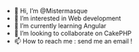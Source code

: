 - 👋 Hi, I’m @Mistermasque
- 👀 I’m interested in Web development
- 🌱 I’m currently learning Angular
- 💞️ I’m looking to collaborate on CakePHP
- 📫 How to reach me : send me an email !

<!---
Mistermasque/Mistermasque is a ✨ special ✨ repository because its `README.md` (this file) appears on your GitHub profile.
You can click the Preview link to take a look at your changes.
--->
